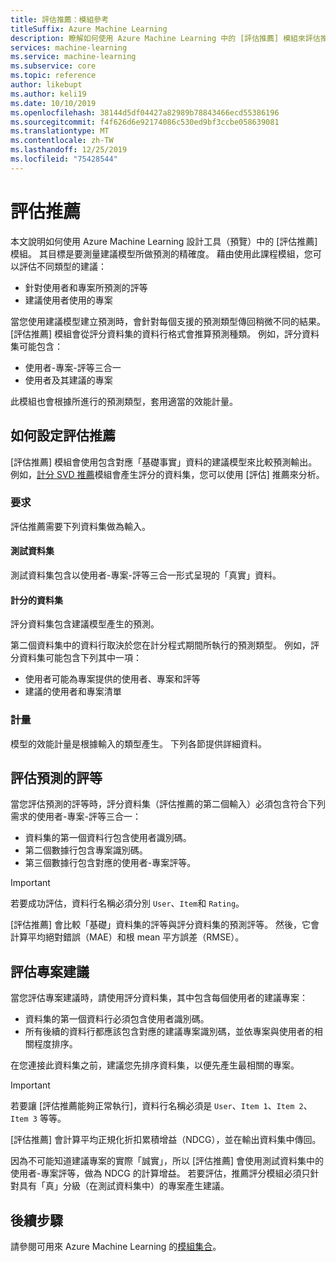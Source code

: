 ```yaml
---
title: 評估推薦：模組參考
titleSuffix: Azure Machine Learning
description: 瞭解如何使用 Azure Machine Learning 中的 [評估推薦] 模組來評估推薦模型預測的精確度。
services: machine-learning
ms.service: machine-learning
ms.subservice: core
ms.topic: reference
author: likebupt
ms.author: keli19
ms.date: 10/10/2019
ms.openlocfilehash: 38144d5df04427a82989b78843466ecd55386196
ms.sourcegitcommit: f4f626d6e92174086c530ed9bf3ccbe058639081
ms.translationtype: MT
ms.contentlocale: zh-TW
ms.lasthandoff: 12/25/2019
ms.locfileid: "75428544"
---
```

# <a name="evaluate-recommender"></a>評估推薦

本文說明如何使用 Azure Machine Learning 設計工具（預覽）中的 [評估推薦] 模組。 其目標是要測量建議模型所做預測的精確度。 藉由使用此課程模組，您可以評估不同類型的建議：  
  
-   針對使用者和專案所預測的評等    
-   建議使用者使用的專案  
  
當您使用建議模型建立預測時，會針對每個支援的預測類型傳回稍微不同的結果。 [評估推薦] 模組會從評分資料集的資料行格式會推算預測種類。 例如，評分資料集可能包含：

- 使用者-專案-評等三合一
- 使用者及其建議的專案

此模組也會根據所進行的預測類型，套用適當的效能計量。 

  
## <a name="how-to-configure-evaluate-recommender"></a>如何設定評估推薦

[評估推薦] 模組會使用包含對應「基礎事實」資料的建議模型來比較預測輸出。 例如，[計分 SVD 推薦](score-svd-recommender.md)模組會產生評分的資料集，您可以使用 [評估] 推薦來分析。

### <a name="requirements"></a>要求

評估推薦需要下列資料集做為輸入。 
  
#### <a name="test-dataset"></a>測試資料集

測試資料集包含以使用者-專案-評等三合一形式呈現的「真實」資料。  

#### <a name="scored-dataset"></a>計分的資料集

評分資料集包含建議模型產生的預測。  
  
第二個資料集中的資料行取決於您在計分程式期間所執行的預測類型。 例如，評分資料集可能包含下列其中一項：

- 使用者可能為專案提供的使用者、專案和評等
- 建議的使用者和專案清單 

### <a name="metrics"></a>計量

模型的效能計量是根據輸入的類型產生。 下列各節提供詳細資料。

## <a name="evaluate-predicted-ratings"></a>評估預測的評等  

當您評估預測的評等時，評分資料集（評估推薦的第二個輸入）必須包含符合下列需求的使用者-專案-評等三合一：
  
-   資料集的第一個資料行包含使用者識別碼。    
-   第二個數據行包含專案識別碼。  
-   第三個數據行包含對應的使用者-專案評等。  
  
> [!IMPORTANT] 
> 若要成功評估，資料行名稱必須分別 `User`、`Item`和 `Rating`。  
  
[評估推薦] 會比較「基礎」資料集的評等與評分資料集的預測評等。 然後，它會計算平均絕對錯誤（MAE）和根 mean 平方誤差（RMSE）。



## <a name="evaluate-item-recommendations"></a>評估專案建議

當您評估專案建議時，請使用評分資料集，其中包含每個使用者的建議專案：
  
-   資料集的第一個資料行必須包含使用者識別碼。    
-   所有後續的資料行都應該包含對應的建議專案識別碼，並依專案與使用者的相關程度排序。 

在您連接此資料集之前，建議您先排序資料集，以便先產生最相關的專案。  

> [!IMPORTANT] 
> 若要讓 [評估推薦能夠正常執行]，資料行名稱必須是 `User`、`Item 1`、`Item 2`、`Item 3` 等等。  
  
[評估推薦] 會計算平均正規化折扣累積增益（NDCG），並在輸出資料集中傳回。  
  
因為不可能知道建議專案的實際「誠實」，所以 [評估推薦] 會使用測試資料集中的使用者-專案評等，做為 NDCG 的計算增益。 若要評估，推薦評分模組必須只針對具有「真」分級（在測試資料集中）的專案產生建議。  
  

## <a name="next-steps"></a>後續步驟

請參閱可用來 Azure Machine Learning 的[模組集合](module-reference.md)。 
